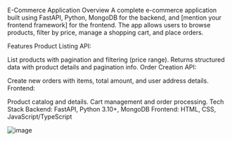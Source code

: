 E-Commerce Application
Overview
A complete e-commerce application built using FastAPI, Python, MongoDB for the backend, and [mention your frontend framework] for the frontend. The app allows users to browse products, filter by price, manage a shopping cart, and place orders.

Features
Product Listing API:

List products with pagination and filtering (price range).
Returns structured data with product details and pagination info.
Order Creation API:

Create new orders with items, total amount, and user address details.
Frontend:

Product catalog and details.
Cart management and order processing.
Tech Stack
Backend: FastAPI, Python 3.10+, MongoDB
Frontend: HTML, CSS, JavaScript/TypeScript

![image](https://github.com/user-attachments/assets/98d79833-9c2e-4328-8933-092931855352)
